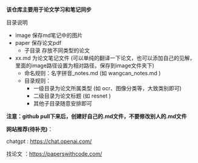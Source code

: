 **该仓库主要用于论文学习和笔记同步**

目录说明
- image 保存md笔记中的图片
- paper 保存论文pdf
  - 子目录 存放不同类型的论文
- xx.md 为论文笔记文件 (可以单纯的翻译一下论文，也可以添加自己的见解，里面的image路径设置为相对路径，保存到image文件夹下)
  - 命名规则：名字拼音_notes.md (如 wangcan_notes.md )
  - 目录规则：
    - 一级目录为论文所属类型 (如 ocr、图像分类等，大致类别即可)
    - 二级目录为论文标题 (如 resnet )
    - 其他子目录随意安排即可

**注意：github pull下来后，创建好自己的.md文件，不要修改别人的.md文件**


**网站推荐(待补充)**：

chatgpt : https://chat.openai.com/

找论文 ：https://paperswithcode.com/
